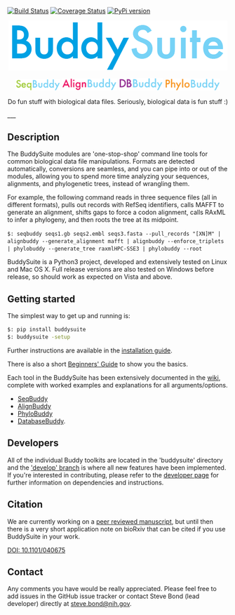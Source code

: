 [![Build Status](https://travis-ci.org/biologyguy/BuddySuite.svg?branch=master)](https://travis-ci.org/biologyguy/BuddySuite)
[![Coverage Status](https://coveralls.io/repos/github/biologyguy/BuddySuite/badge.svg?branch=master)](https://coveralls.io/github/biologyguy/BuddySuite?branch=master)
[![PyPi version](https://img.shields.io/pypi/v/buddysuite.svg)](https://pypi.python.org/pypi/buddysuite)
<p align="center"><a href="https://github.com/biologyguy/BuddySuite/wiki">
<img src="https://raw.githubusercontent.com/biologyguy/BuddySuite/master/buddysuite/images/BuddySuite-logo.gif" /></a></p>
<p align="center">
<a href="https://github.com/biologyguy/BuddySuite/wiki/SeqBuddy"><img src="https://raw.githubusercontent.com/biologyguy/BuddySuite/master/buddysuite/images/SeqBuddy-logo.gif" width=20%/></a>
<a href="https://github.com/biologyguy/BuddySuite/wiki/AlignBuddy"><img src="https://raw.githubusercontent.com/biologyguy/BuddySuite/master/buddysuite/images/AlignBuddy-logo.gif" width=25%/></a>
<a href="https://github.com/biologyguy/BuddySuite/wiki/DatabaseBuddy"><img src="https://raw.githubusercontent.com/biologyguy/BuddySuite/master/buddysuite/images/DBBuddy-logo.gif" width=20%/></a>
<a href="https://github.com/biologyguy/BuddySuite/wiki/PhyloBuddy"><img src="https://raw.githubusercontent.com/biologyguy/BuddySuite/master/buddysuite/images/PhyloBuddy-logo.gif" width=25%/></a>
</p>
<p align="center">Do fun stuff with biological data files. Seriously, biological data is fun stuff :)</p>
___

## Description
The BuddySuite modules are 'one-stop-shop' command line tools for common biological data file
 manipulations. Formats are detected automatically, conversions are seamless, and you can pipe into
 or out of the modules, allowing you to spend more time analyzing your sequences, alignments, and phylogenetic
 trees, instead of wrangling them.

For example, the following command reads in three sequence files (all in different formats), pulls out records with RefSeq identifiers,
 calls MAFFT to generate an alignment, shifts gaps to force a codon alignment, calls RAxML to infer a phylogeny, and then roots
 the tree at its midpoint.
 
`$: ﻿seqbuddy seqs1.gb seqs2.embl seqs3.fasta --pull_records "[XN]M" | alignbuddy --generate_alignment mafft | alignbuddy --enforce_triplets | phylobuddy --generate_tree raxmlHPC-SSE3 | phylobuddy --root`

BuddySuite is a Python3 project, developed and extensively tested on Linux and Mac OS X. Full release versions
 are also tested on Windows before release, so should work as expected on Vista and above.

## Getting started
The simplest way to get up and running is:

```bash
$: pip install buddysuite 
$: buddysuite -setup
```

Further instructions are available in the [installation guide](https://github.com/biologyguy/BuddySuite/wiki/Installation-Guide).

There is also a short [Beginners' Guide](https://github.com/biologyguy/BuddySuite/wiki/Beginners-Guide) to show you the basics.

Each tool in the BuddySuite has been extensively documented in the [wiki](https://github.com/biologyguy/BuddySuite/wiki),
 complete with worked examples and explanations for all arguments/options.
 
* [SeqBuddy](https://github.com/biologyguy/BuddySuite/wiki/SeqBuddy) 
* [AlignBuddy](https://github.com/biologyguy/BuddySuite/wiki/AlignBuddy)
* [PhyloBuddy](https://github.com/biologyguy/BuddySuite/wiki/PhyloBuddy)
* [DatabaseBuddy](https://github.com/biologyguy/BuddySuite/wiki/DatabaseBuddy). 

## Developers
All of the individual Buddy toolkits are located in the 'buddysuite' directory and the 
 ['develop' branch](https://github.com/biologyguy/BuddySuite/tree/develop) is where all new features have been
 implemented. If you're interested in contributing, please refer to the
 [developer page](https://github.com/biologyguy/BuddySuite/wiki/Developers) for further information on dependencies
 and instructions.

## Citation
We are currently working on a [peer reviewed manuscript](https://github.com/biologyguy/BuddySuite/tree/develop/manuscript), but until then
 there is a very short application note on bioRxiv that can be cited if you use BuddySuite in your work.

[DOI: 10.1101/040675](http://dx.doi.org/10.1101/040675)

## Contact
Any comments you have would be really appreciated. Please feel free to add issues in the GitHub issue tracker or
 contact Steve Bond (lead developer) directly at [steve.bond@nih.gov](mailto:steve.bond@nih.gov).
